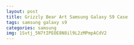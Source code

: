 ```yaml
---
layout: post
title: Grizzly Bear Art Samsung Galaxy S9 Case
tags: samsung galaxy s9
categories: samsung
img: 1Svtj_5N7tIPEOE8N8il9L2zMPmpACdV2
---
```

